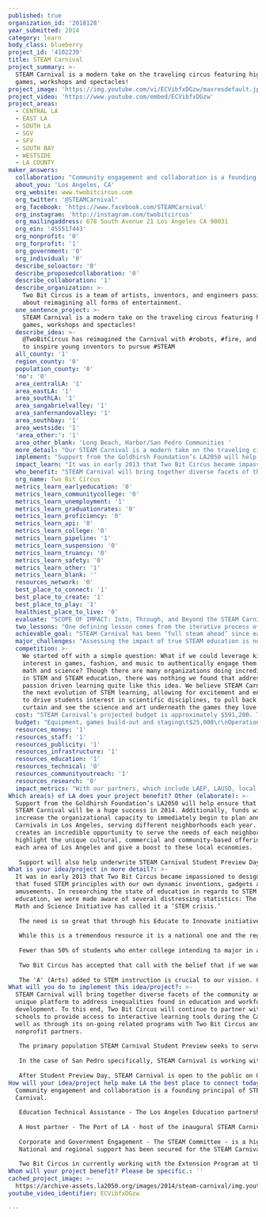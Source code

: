 ```yaml
---
published: true
organization_id: '2018128'
year_submitted: 2014
category: learn
body_class: blueberry
project_id: '4102239'
title: STEAM Carnival
project_summary: >-
  STEAM Carnival is a modern take on the traveling circus featuring high-tech
  games, workshops and spectacles!
project_image: 'https://img.youtube.com/vi/ECVibfxDGzw/maxresdefault.jpg'
project_video: 'https://www.youtube.com/embed/ECVibfxDGzw'
project_areas:
  - CENTRAL LA
  - EAST LA
  - SOUTH LA
  - SGV
  - SFV
  - SOUTH BAY
  - WESTSIDE
  - LA COUNTY
maker_answers:
  collaboration: "Community engagement and collaboration is a founding principal of STEAM Carnival. \r\n\r\nEducation Technical Assistance - The Los Angeles Education partnership (LAEP) - serves as our primary education outreach partner which we are already working with.  Two Bit Circus is working in collaboration with LAEP as it is a fit to their mission to provide all students access to interactive learning tools at our STEAM Carnival.  Their expertise in working in high poverty communities to foster schools that support the academic success of children and youth brings that expertise to our efforts.  We also have other working relationships through our on-site studio and in the community with LAUSD, Beyond the Bell, A Place Called Home, and the Girl Scouts.  We are also exploring a relationship with After School All-Stars, a nationwide after school program operator.  \r\n\r\nA Host partner - The Port of LA - host of the inaugural STEAM Carnival and a key partner in bringing together diverse facets of the Los Angeles and Harbor communities.  \r\n\r\nCorporate and Government Engagement - The STEAM Committee - is a highly engaged group of community influencers who are passionate about STEAM education and are working on its behalf on several fronts.  Chairing the Committee is Nolan Bushnell, Founder of Atari and Chuck E. Cheese along with John Ward, Sr VP Content Operations at Direct TV; other committee members include Eric Garcetti, Los Angeles Mayor; Don Knabe, Los Angeles County Supervisor and Chairman; Elizabeth Espinosa, CNN Host; Gilbert Cedillo, Los Angeles Council member; Joe Buscaino, Los Angeles Council member; Mark Francis, New Venture Lead at Intel; and Caine Monray, Caine’s Arcade.  Committee members are currently all LA based and members are tasked with engaging new partners and supporters to make the first Carnival an unforgettable experience.  \r\nNational and regional support has been secured for the STEAM Carnival and include sponsorships and grants from several sources including: Time Warner Cable, Hitachi, City of Los Angeles, and Popular Mechanics.  We also have a two-year recurring commitment from American Honda Foundation for the development of our STEAM curriculum and professional learning costs.  \r\n\r\nTwo Bit Circus in currently working with the Extension Program at the University of California, San Diego to create the first-ever STEAM certificate program for K-12 teachers.  This was announced as a CGI commitment (http://www.prweb.com/releases/2014/07/prweb12011117.htm).\r\n"
  about_you: 'Los Angeles, CA'
  org_website: www.twobitcircus.com
  org_twitter: '@STEAMCarnival'
  org_facebook: 'https://www.facebook.com/STEAMCarnival'
  org_instagram: 'http://instagram.com/twobitcircus'
  org_mailingaddress: 678 South Avenue 21 Los Angeles CA 90031
  org_ein: '455517443'
  org_nonprofit: '0'
  org_forprofit: '1'
  org_government: '0'
  org_individual: '0'
  describe_soloactor: '0'
  describe_proposedcollaboration: '0'
  describe_collaboration: '1'
  describe_organization: >-
    Two Bit Circus is a team of artists, inventors, and engineers passionate
    about reimagining all forms of entertainment. 
  one_sentence_project: >-
    STEAM Carnival is a modern take on the traveling circus featuring high-tech
    games, workshops and spectacles!
  describe_idea: >-
    @TwoBitCircus has reimagined the Carnival with #robots, #fire, and #lasers
    to inspire young inventors to pursue #STEAM 
  all_county: '1'
  region_county: '0'
  population_county: '0'
  'no': '0'
  area_centralLA: '1'
  area_eastLA: '1'
  area_southLA: '1'
  area_sangabrielvalley: '1'
  area_sanfernandovalley: '1'
  area_southbay: '1'
  area_westside: '1'
  'area_other:': '1'
  area_other_blank: 'Long Beach, Harbor/San Pedro Communities '
  more_detail: "Our STEAM Carnival is a modern take on the traveling circus, bridging high-tech amusement with project-based learning.   The Carnival is designed to inspire kids of all ages to engage in, and ultimately, pursue careers in science, technology, engineering, art, and math, hence ‘STEAM’! We ignite curiosity in young explorers through hands-on kit building, mentorship, workshops, and dynamic physical interaction with high-tech games. STEAM Carnival will draw 25,000 students, parents, and educators to our event held on October 22th-26th at the Port of Los Angeles. \r\n\r\n"
  implement: "Support from the Goldhirsh Foundation’s LA2050 will help ensure that the first STEAM Carnival will be a huge success in 2014.  Additionally, funds will increase the organizational capacity to immediately begin to plan annual Carnivals in Los Angeles, serving different neighborhoods each year.  This creates an incredible opportunity to serve the needs of each neighborhood, highlight the unique cultural, commercial and community-based offerings in each area of Los Angeles and give a boost to these local economies.\r\n\r\nSupport will also help underwrite STEAM Carnival Student Preview Day. During Student Preview Day, visiting students and educators will participate in the STEAM Lab, a 15,000 square foot space dedicated to hands-on workshops exploring wearable electronics, musical robots, and additional engaging activities, and the STEAM Arcade, a high-tech midway encouraging purposeful play. In the STEAM Arcade, trained instructors will provide crucial links between Carnival games and STEAM disciplines. \r\n"
  impact_learn: "It was in early 2013 that Two Bit Circus became impassioned to design an event that fused STEM principles with our own dynamic inventions, gadgets and amusements. In researching the state of education in regards to STEM and STEAM education, we were made aware of several distressing statistics: The National Math and Science Initiative has called it a ‘STEM crisis.’\r\n\r\nThe need is so great that through his Educate to Innovate initiative President Obama has committed $43.1 billion dollars to STEM Education. In January 2013, the White House issued a call to tech innovators to work together to ensure that all youth—particularly those from underserved and historically underrepresented communities—have the opportunity to study STEM subjects and participate in the technology sector (http://www.whitehouse.gov/issues/education/K-12/educate-innovate).\r\n\r\nWhile this is a tremendous resource it is a national one and the regional need is what STEAM Carnival will address first in Los Angeles. While California used to be a national leader in K–12 and higher education, it now ranks 43rd or lower among all states in math and science proficiency in grades 4 through 8 (http://www.stemadvantage.org/stem-stats/). \r\n\r\nFewer than 50% of students who enter college intending to major in a STEM field complete a STEM degree (Ibid). \r\n\r\nTwo Bit Circus has accepted that call with the belief that if we want our students to be successful in the 21st century, they must be armed with creative problem-solving skills that allow them to thrive in complex and changing environments. \r\n\r\nThe 'A' (Arts) added to STEM instruction is crucial to our vision. Creative exploration in STEM disciplines activates students’ curiosity, in turn often leading to deeper understanding across seemingly disparate areas of learning. As STEM initiatives are slowly but surely integrating the arts into scientifically driven subjects, opportunities for STEAM expansion abound. Two Bit Circus seeks to bring unique and dynamic learning to STEAM Carnival attendees to utilize and harness the potentials of scientific inquiry through creativity and innovation. \r\n"
  who_benefit: "STEAM Carnival will bring together diverse facets of the community and offer a unique platform to address inequalities found in education and workforce development. To this end, Two Bit Circus will continue to partner with LAUSD schools to provide access to interactive learning tools during the Carnival as well as through its on-going related programs with Two Bit Circus and several nonprofit partners.  \r\n\r\nThe primary population STEAM Carnival Student Preview seeks to serve is students ages 12 to 18 from underserved students in Los Angeles. \r\n\r\nIn the case of San Pedro specifically, STEAM Carnival is working with Dana STEAM Middle School.\r\n\r\nAfter Student Preview Day, STEAM Carnival is open to the public on October 25th-26th. Then we will welcome families, teachers, mentors and learners of all ages to join the fun! \r\n\r\n\r\n"
  org_name: Two Bit Circus
  metrics_learn_earlyeducation: '0'
  metrics_learn_communitycollege: '0'
  metrics_learn_unemployment: '1'
  metrics_learn_graduationrates: '0'
  metrics_learn_proficiency: '0'
  metrics_learn_api: '0'
  metrics_learn_college: '0'
  metrics_learn_pipeline: '1'
  metrics_learn_suspension: '0'
  metrics_learn_truancy: '0'
  metrics_learn_safety: '0'
  metrics_learn_other: '1'
  metrics_learn_blank: ''
  resources_network: '0'
  best_place_to_connect: '1'
  best_place_to_create: '1'
  best_place_to_play: '1'
  healthiest_place_to_live: '0'
  evaluate: "SCOPE OF IMPACT: Into, Through, and Beyond the STEAM Carnival\r\nI: Leading Into STEAM Carnival Student Preview Day\r\nTo best describe the potential impact of the STEAM Carnival’s education program a more detailed description of Student Preview Day is needed:\r\n•\tTeachers will receive a customized primer activity that targets specific \r\n      outcomes \r\nTheir materials will include: \r\n•\tA teacher’s Q&A guide about STEAM Carnival learning principles  \r\n•\tAccess to  official STEAM Carnival introduction video \r\n•\tAn age-appropriate engineering activity inspired by STEAM Carnival \r\n•\tDay-of assignments and logistics overview \r\n\r\nII: Moving Through STEAM Carnival Student Preview Day\r\nAs students move through the Carnival, they will be actively involved in hands on exploration as well as deeper discussion around the STEAM activities. Specific examples of activities include:\r\n•\tEngineering: Students will build Musical Microchips using timers, capacitors, and other basic electronic components to create a synthesizer piano.\r\n•\tComputer Science: Students will experiment with our Magic Mirror to explore and discuss facial recognition computer software.\r\n•\tTechnology: Students will explore our Robotics Graveyard and compare earlier prototypes with our large-scale attractions, such as the Button Wall, to problem solve mechanical engineering designs and solutions for technology integration.\r\nTrained instructors will use discovery and inquiry- based learning to facilitate opportunities for students to create STEAM connections. \r\nStudents will be able to articulate their knowledge through group discussion, peer¬ sharing, and social media posts that will stream as a live feed throughout the day showcasing and aggregating student takeaways.\r\nIII. Creating Impact beyond STEAM Carnival Student Preview Day  \r\nSTEAM Carnival will provide educator with a suite of reflective opportunities designed to capture student learning outcomes, explore new connections formed between STEAM disciplines, and identify critical thinking skills developed as a result of the STEAM Carnival Student Preview Day experience. \r\nThe program will be considered a success if the results of the assessment align with the following educational goals: \r\n•\tStudents engagement and enjoyment; \r\n•\tStudents can recognize and and speak to STEAM concepts;\r\n•\tStudents demonstrate the ability to create an electronic circuitry project;\r\n•\tSchools contact us for follow-up projects and to be engaged in year two;"
  two_lessons: "One defining lesson comes from the iterative process of creating. Many games we’ve tackled have required multiple versions to perfect. Roadblocks are part of the iterative process, and an invaluable learning opportunity. As each project presents a unique set of constraints, our team must be flexible, often acquiring new skills. We seek to pass this lesson along to students that attend STEAM Carnival: learning is ‘lifelong’ and the often the most valuable progress results from persistence through challenge. \r\n\r\nAnother big lesson for Two Bit Circus has been the deep need for STEAM education and activities in the Los Angeles community. It became apparent after our crowdfunding success that educators and students alike are hungry for something that incites awe and wonder in us all. Our goal for STEAM Carnival continues to extend beyond the conventional arcade and museum-like forums for amusements and technological innovation, so that every attendee leaves motivated to design a better world. \r\n\r\n"
  achievable_goal: "STEAM Carnival has been ‘full steam ahead’ since early 2013. Our team of engineers and inventors have been developing our products before we had the idea for STEAM Carnival, but an additional 20 games and workshops are being created for the event. We have internal benchmarks, which we have met thus far. In continuing into the next three months before the Carnival, our team works tirelessly to ensure that the event is poised and polished for our 25,000 attendees. \r\n\r\n\r\n\r\n\r\n"
  major_challenges: "Assessing the impact of true STEAM education is not yet fully developed. There are Social Emotional Learning assessments that show promise, but we have been hard pressed to find off the shelf solutions to fit our needs for both pre-activity benchmarking and post activity progress. To that end, we will include developing these benchmarks as we continue to work on our innovative STEAM education program.\r\n\r\n"
  competition: >-
    We started off with a simple question: What if we could leverage kids’
    interest in games, fashion, and music to authentically engage them in more
    math and science? Though there are many organizations doing incredible work
    in STEM and STEAM education, there was nothing we found that addressed
    passion driven learning quite like this idea. We believe STEAM Carnival is
    the next evolution of STEM learning, allowing for excitement and enthusiasm
    to drive students interest in scientific disciplines, to pull back the
    curtain and see the science and art underneath the games they love to play. 
  cost: "STEAM Carnival’s projected budget is approximately $591,200. Two Bit Circus invested $100k and raised $100k on Kickstarter.  The Carnival has $250,000 in commitments from grants and sponsorships, and the STEAM Gala is projected to net approximately $150,000.  \r\nThe in-kind donation thus far from Two Bit Circus included nearly a year of staff time, as well as supplies, outreach and marketing in order to make the Carnival come to life for the first time.  Support from the Goldhirsch Foundation would be used to support: \r\n•\tThe Carnival’s family focused “STEAM LAB”\r\n•\tCosts of outreach, planning and execution of STEAM Carnivals’ structured education programs which includes work with schools, vendors and education partners.  This outreach will solidify existing relationships with educators and other nonprofit partners, and assist in creating a larger network for the STEAM Carnival’s activities throughout the year.  This work will also help to prepare for next year’s Carnival.\r\n•\tA named sponsorship of the STEAM Gala Educator or Student Award including a LA2050 reception and named scholarship for an incoming freshman to a Los Angeles based city college.\r\n"
  budget: "Equipment, games build-out and staging\t$25,000\r\nOperations staff/fringe and contracted staffing \t$40,000\r\nSTEAMSTERS Professional Development\t$3,000\r\nSupplies \t $          2,800 \r\nRentals and Vendors\t $          3,000 \r\nIncentives and on-site collateral materials \t $          2,200 \r\nMeetings and meetings with partners\t $          4,500 \r\n   (Including Washington DC based)\t\r\nProgram Outreach & Communications\t $          7,500 \r\nLA2050 Education Stakeholder Sponsored Reception\t $          5,000 \r\nEducator & Student Awards Coordination \t $          2,000 \r\nSTEAM Student Scholarship\t $          5,000 \r\n\tTOTAL: $      100,000 \r\n"
  resources_money: '1'
  resources_staff: '1'
  resources_publicity: '1'
  resources_infrastructure: '1'
  resources_education: '1'
  resources_technical: '0'
  resources_communityoutreach: '1'
  resources_research: '0'
  impact_metrics: "With our partners, which include LAEP, LAUSD, local charter schools, and ultimately the UC extension system, the educational focus of STEAM Carnival will be centered more on the metrics of the “Student education pipeline,” as defined by LA 2050:  “an integrated network of pre-schools, K-12 institutions, and higher education systems that prepares students for seamless transitions between high school, higher education institutions, and the workforce.” \r\n\r\nAs a start-up, we will instill our own metrics goals as described by our \"Into, Through, and Beyond STEAM Carnival Scope of Impact\".  With future funding, additional hires will likely be considered to our education team in order to conduct this tracking and research.\r\n\r\nOne of the reasons that today’s students give for leaving school is “boredom” and the second reason are their economic factors.  Educators across the country are working diligently to help students understand that if they stay in school, particularly through high school (if not beyond), they will have a much greater chance of making a livable wage, and/or have the skills to become entrepreneurs when they graduate.\r\n\r\nSTEAM Carnival has diverse community of partners, including K-12 educators, higher education teachers and the Los Angeles Mayor’s office through its Summer of Learning initiative. We are confident that STEAM Carnival will play a key role  in attracting and engaging the next generation of STEAM learners and teachers.  STEAM Carnival is poised to potential to be a continuous content provider in the STEAM learning fields as an innovative partner in workforce development and the pursuit of higher education. \r\n\r\n\r\n\r\n"
Which area(s) of LA does your project benefit? Other (elaborate): >-
  Support from the Goldhirsh Foundation’s LA2050 will help ensure that the first
  STEAM Carnival will be a huge success in 2014. Additionally, funds will
  increase the organizational capacity to immediately begin to plan annual
  Carnivals in Los Angeles, serving different neighborhoods each year. This
  creates an incredible opportunity to serve the needs of each neighborhood,
  highlight the unique cultural, commercial and community-based offerings in
  each area of Los Angeles and give a boost to these local economies.
   
   Support will also help underwrite STEAM Carnival Student Preview Day. During Student Preview Day, visiting students and educators will participate in the STEAM Lab, a 15,000 square foot space dedicated to hands-on workshops exploring wearable electronics, musical robots, and additional engaging activities, and the STEAM Arcade, a high-tech midway encouraging purposeful play. In the STEAM Arcade, trained instructors will provide crucial links between Carnival games and STEAM disciplines.
What is your idea/project in more detail?: >-
  It was in early 2013 that Two Bit Circus became impassioned to design an event
  that fused STEM principles with our own dynamic inventions, gadgets and
  amusements. In researching the state of education in regards to STEM and STEAM
  education, we were made aware of several distressing statistics: The National
  Math and Science Initiative has called it a ‘STEM crisis.’
   
   The need is so great that through his Educate to Innovate initiative President Obama has committed $43.1 billion dollars to STEM Education. In January 2013, the White House issued a call to tech innovators to work together to ensure that all youth—particularly those from underserved and historically underrepresented communities—have the opportunity to study STEM subjects and participate in the technology sector (http://www.whitehouse.gov/issues/education/K-12/educate-innovate).
   
   While this is a tremendous resource it is a national one and the regional need is what STEAM Carnival will address first in Los Angeles. While California used to be a national leader in K–12 and higher education, it now ranks 43rd or lower among all states in math and science proficiency in grades 4 through 8 (http://www.stemadvantage.org/stem-stats/). 
   
   Fewer than 50% of students who enter college intending to major in a STEM field complete a STEM degree (Ibid). 
   
   Two Bit Circus has accepted that call with the belief that if we want our students to be successful in the 21st century, they must be armed with creative problem-solving skills that allow them to thrive in complex and changing environments. 
   
   The 'A' (Arts) added to STEM instruction is crucial to our vision. Creative exploration in STEM disciplines activates students’ curiosity, in turn often leading to deeper understanding across seemingly disparate areas of learning. As STEM initiatives are slowly but surely integrating the arts into scientifically driven subjects, opportunities for STEAM expansion abound. Two Bit Circus seeks to bring unique and dynamic learning to STEAM Carnival attendees to utilize and harness the potentials of scientific inquiry through creativity and innovation.
What will you do to implement this idea/project?: >-
  STEAM Carnival will bring together diverse facets of the community and offer a
  unique platform to address inequalities found in education and workforce
  development. To this end, Two Bit Circus will continue to partner with LAUSD
  schools to provide access to interactive learning tools during the Carnival as
  well as through its on-going related programs with Two Bit Circus and several
  nonprofit partners. 
   
   The primary population STEAM Carnival Student Preview seeks to serve is students ages 12 to 18 from underserved students in Los Angeles. 
   
   In the case of San Pedro specifically, STEAM Carnival is working with Dana STEAM Middle School.
   
   After Student Preview Day, STEAM Carnival is open to the public on October 25th-26th. Then we will welcome families, teachers, mentors and learners of all ages to join the fun!
How will your idea/project help make LA the best place to connect today? In LA2050?: >-
  Community engagement and collaboration is a founding principal of STEAM
  Carnival. 
   
   Education Technical Assistance - The Los Angeles Education partnership (LAEP) - serves as our primary education outreach partner which we are already working with. Two Bit Circus is working in collaboration with LAEP as it is a fit to their mission to provide all students access to interactive learning tools at our STEAM Carnival. Their expertise in working in high poverty communities to foster schools that support the academic success of children and youth brings that expertise to our efforts. We also have other working relationships through our on-site studio and in the community with LAUSD, Beyond the Bell, A Place Called Home, and the Girl Scouts. We are also exploring a relationship with After School All-Stars, a nationwide after school program operator. 
   
   A Host partner - The Port of LA - host of the inaugural STEAM Carnival and a key partner in bringing together diverse facets of the Los Angeles and Harbor communities. 
   
   Corporate and Government Engagement - The STEAM Committee - is a highly engaged group of community influencers who are passionate about STEAM education and are working on its behalf on several fronts. Chairing the Committee is Nolan Bushnell, Founder of Atari and Chuck E. Cheese along with John Ward, Sr VP Content Operations at Direct TV; other committee members include Eric Garcetti, Los Angeles Mayor; Don Knabe, Los Angeles County Supervisor and Chairman; Elizabeth Espinosa, CNN Host; Gilbert Cedillo, Los Angeles Council member; Joe Buscaino, Los Angeles Council member; Mark Francis, New Venture Lead at Intel; and Caine Monray, Caine’s Arcade. Committee members are currently all LA based and members are tasked with engaging new partners and supporters to make the first Carnival an unforgettable experience. 
   National and regional support has been secured for the STEAM Carnival and include sponsorships and grants from several sources including: Time Warner Cable, Hitachi, City of Los Angeles, and Popular Mechanics. We also have a two-year recurring commitment from American Honda Foundation for the development of our STEAM curriculum and professional learning costs. 
   
   Two Bit Circus in currently working with the Extension Program at the University of California, San Diego to create the first-ever STEAM certificate program for K-12 teachers. This was announced as a CGI commitment (http://www.prweb.com/releases/2014/07/prweb12011117.htm).
Whom will your project benefit? Please be specific.: ''
cached_project_image: >-
  https://archive-assets.la2050.org/images/2014/steam-carnival/img.youtube.com/vi/ECVibfxDGzw/maxresdefault.jpg
youtube_video_identifier: ECVibfxDGzw

---
```

